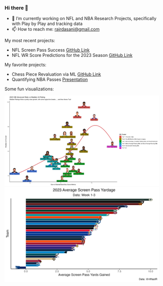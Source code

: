 ### Hi there 👋

- 🔭 I’m currently working on NFL and NBA Research Projects, specifically with Play by Play and tracking data 
- 📫 How to reach me: rajrdasani@gmail.com

My most recent projects:
- NFL Screen Pass Success [GitHub Link](https://github.com/rajrdasani/NFL_PlayByPlay/tree/main/ScreenPass)
- NFL WR Score Predictions for the 2023 Season [GitHub Link](https://github.com/rajrdasani/NFL_RecieverScore_Analysis)

My favorite projects:
- Chess Piece Revaluation via ML [GitHub Link](https://github.com/rajrdasani/AnMLEvaluationOfChessPieces)
- Quantifying NBA Passes [Presentation](http://stat.cmu.edu/cmsac/conference/2020/assets/pdf/nba_tracking_data.pdf)


Some fun visualizations:

<p float="left">
  <img src="https://github.com/rajrdasani/rajrdasani/blob/main/QB_AdvancedVS_Madden_Rating.png">
  <img src="https://github.com/rajrdasani/rajrdasani/blob/main/screenpasses_team.png">
</p>

<!--
**rajrdasani/rajrdasani** is a ✨ _special_ ✨ repository because its `README.md` (this file) appears on your GitHub profile.

Here are some ideas to get you started:

- 🔭 I’m currently working on ...
- 🌱 I’m currently learning ...
- 👯 I’m looking to collaborate on ...
- 🤔 I’m looking for help with ...
- 💬 Ask me about ...
- 😄 Pronouns: ...
- ⚡ Fun fact: ...
-->
